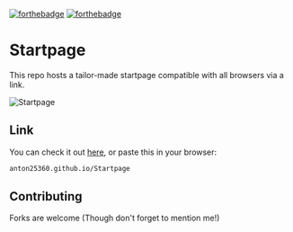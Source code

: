 [![forthebadge](https://forthebadge.com/images/badges/built-with-love.svg)](https://forthebadge.com)
[![forthebadge](https://forthebadge.com/images/badges/uses-css.svg)](https://forthebadge.com)

# Startpage

This repo hosts a tailor-made startpage compatible with all browsers via a link.

![Startpage](https://i.ibb.co/M5WdBvM/Screenshot-2019-09-20-New-Tab.jpg)


## Link

You can check it out [here](anton25360.github.io/Startpage), or paste this in your browser:

```bash
anton25360.github.io/Startpage
```

## Contributing
Forks are welcome (Though don't forget to mention me!)
